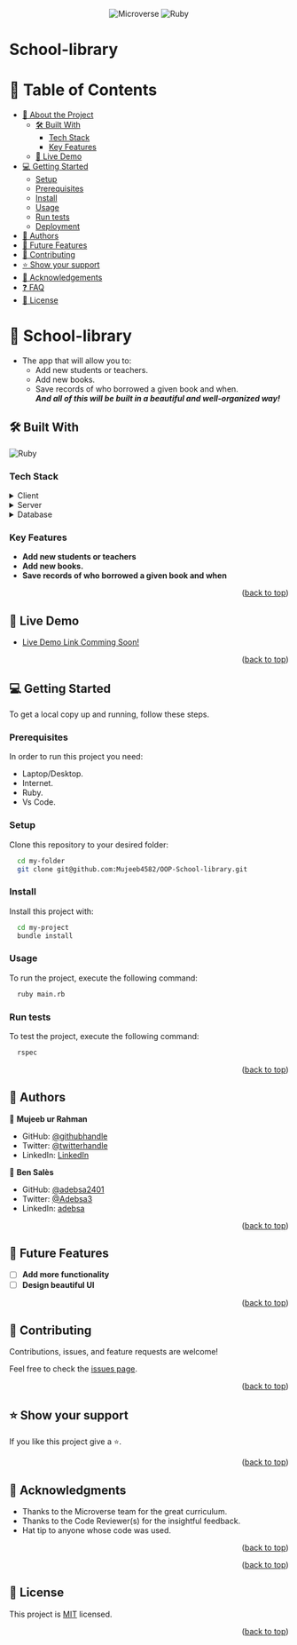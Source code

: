 <div align="center">

![Microverse](https://img.shields.io/badge/Microverse-blueviolet?style=for-the-badge)
![Ruby](https://img.shields.io/badge/ruby-%23CC342D.svg?style=for-the-badge&logo=ruby&logoColor=white)

</div>

# **School-library**

<!-- TABLE OF CONTENTS -->

# 📗 Table of Contents

- [📖 About the Project](#about-project)
  - [🛠 Built With](#built-with)
    - [Tech Stack](#tech-stack)
    - [Key Features](#key-features)
  - [🚀 Live Demo](#live-demo)
- [💻 Getting Started](#getting-started)
  - [Setup](#setup)
  - [Prerequisites](#prerequisites)
  - [Install](#install)
  - [Usage](#usage)
  - [Run tests](#run-tests)
  - [Deployment](#triangular_flag_on_post-deployment)
- [👥 Authors](#authors)
- [🔭 Future Features](#future-features)
- [🤝 Contributing](#contributing)
- [⭐️ Show your support](#support)
- [🙏 Acknowledgements](#acknowledgements)
- [❓ FAQ](#faq)
- [📝 License](#license)

<!-- PROJECT DESCRIPTION -->

# 📖 School-library <a name="about-project"></a>

- The app that will allow you to:
  - Add new students or teachers.
  - Add new books.
  - Save records of who borrowed a given book and when.</br>
    **_And all of this will be built in a beautiful and well-organized way!_**

## 🛠 Built With <a name="built-with"></a>

![Ruby](https://img.shields.io/badge/ruby-%23CC342D.svg?style=for-the-badge&logo=ruby&logoColor=white)

### Tech Stack <a name="tech-stack"></a>

<details>
  <summary>Client</summary>
  <ul>
    <li>N/A</li>
  </ul>
</details>

<details>
  <summary>Server</summary>
  <ul>
    <li>Ruby</li>
  </ul>
</details>

<details>
<summary>Database</summary>
  <ul>
    <li> N/A </li>
  </ul>
</details>

<!-- Features -->

### Key Features <a name="key-features"></a>

- **Add new students or teachers**
- **Add new books.**
- **Save records of who borrowed a given book and when**

<p align="right">(<a href="#readme-top">back to top</a>)</p>

<!-- LIVE DEMO -->

## 🚀 Live Demo <a name="live-demo"></a>

- [Live Demo Link Comming Soon!]()

<p align="right">(<a href="#readme-top">back to top</a>)</p>

<!-- GETTING STARTED -->

## 💻 Getting Started <a name="getting-started"></a>

To get a local copy up and running, follow these steps.

### Prerequisites

In order to run this project you need:

- Laptop/Desktop.
- Internet.
- Ruby.
- Vs Code.

### Setup

Clone this repository to your desired folder:

```sh
  cd my-folder
  git clone git@github.com:Mujeeb4582/OOP-School-library.git
```

### Install

Install this project with:

```sh
  cd my-project
  bundle install
```

### Usage

To run the project, execute the following command:

```sh
  ruby main.rb
```

### Run tests

To test the project, execute the following command:

```sh
  rspec
```

<p align="right">(<a href="#readme-top">back to top</a>)</p>

<!-- AUTHORS -->

## 👥 Authors <a name="authors"></a>

👤 **Mujeeb ur Rahman**

- GitHub: [@githubhandle](https://github.com/Mujeeb4582)
- Twitter: [@twitterhandle](https://twitter.com/Mujeebu93992980)
- LinkedIn: [LinkedIn](https://www.linkedin.com/in/rahman-mujeeb/)

👤 **Ben Salès**

- GitHub: [@adebsa2401](https://github.com/adebsa2401)
- Twitter: [@Adebsa3](https://twitter.com/adebsa3)
- LinkedIn: [adebsa](https://linkedin.com/in/adebsa)

<p align="right">(<a href="#readme-top">back to top</a>)</p>

<!-- FUTURE FEATURES -->

## 🔭 Future Features <a name="future-features"></a>

- [ ] **Add more functionality**
- [ ] **Design beautiful UI**

<p align="right">(<a href="#readme-top">back to top</a>)</p>

<!-- CONTRIBUTING -->

## 🤝 Contributing <a name="contributing"></a>

Contributions, issues, and feature requests are welcome!

Feel free to check the [issues page](https://github.com/Mujeeb4582/OOP-School-library/issues).

<p align="right">(<a href="#readme-top">back to top</a>)</p>

<!-- SUPPORT -->

## ⭐️ Show your support <a name="support"></a>

If you like this project give a ⭐️.

<p align="right">(<a href="#readme-top">back to top</a>)</p>

<!-- ACKNOWLEDGEMENTS -->

## 🙏 Acknowledgments <a name="acknowledgements"></a>

- Thanks to the Microverse team for the great curriculum.
- Thanks to the Code Reviewer(s) for the insightful feedback.
- Hat tip to anyone whose code was used.

<p align="right">(<a href="#readme-top">back to top</a>)</p>

<p align="right">(<a href="#readme-top">back to top</a>)</p>

<!-- LICENSE -->

## 📝 License <a name="license"></a>

This project is [MIT](https://github.com/Mujeeb4582/OOP-School-library/blob/dev/Licence) licensed.

<p align="right">(<a href="#readme-top">back to top</a>)</p>
